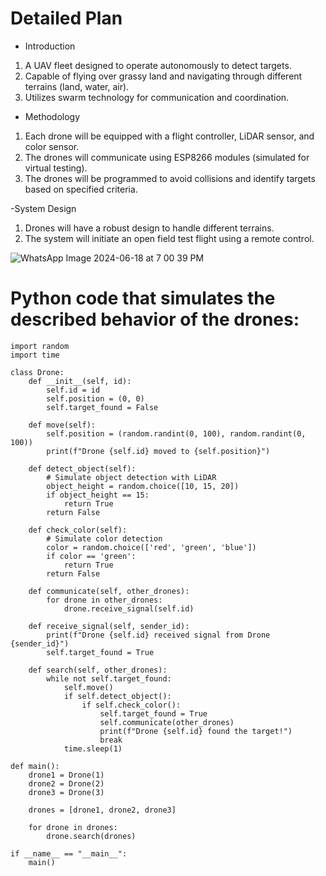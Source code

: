# Detailed Plan
- Introduction
1. A UAV fleet designed to operate autonomously to detect targets.
2. Capable of flying over grassy land and navigating through different terrains (land, water, air).
3. Utilizes swarm technology for communication and coordination.

- Methodology
1. Each drone will be equipped with a flight controller, LiDAR sensor, and color sensor.
2. The drones will communicate using ESP8266 modules (simulated for virtual testing).
3. The drones will be programmed to avoid collisions and identify targets based on specified criteria.

-System Design
1. Drones will have a robust design to handle different terrains.
2. The system will initiate an open field test flight using a remote control.

![WhatsApp Image 2024-06-18 at 7 00 39 PM](https://github.com/mkhekare/BOTBRAINS_BATTLE_UAV_drone_system/assets/52950861/b7c5bd61-72ac-4fa1-b28c-66ce5b3d5f9f)

# Python code that simulates the described behavior of the drones:

```
import random
import time

class Drone:
    def __init__(self, id):
        self.id = id
        self.position = (0, 0)
        self.target_found = False
    
    def move(self):
        self.position = (random.randint(0, 100), random.randint(0, 100))
        print(f"Drone {self.id} moved to {self.position}")
    
    def detect_object(self):
        # Simulate object detection with LiDAR
        object_height = random.choice([10, 15, 20])
        if object_height == 15:
            return True
        return False
    
    def check_color(self):
        # Simulate color detection
        color = random.choice(['red', 'green', 'blue'])
        if color == 'green':
            return True
        return False
    
    def communicate(self, other_drones):
        for drone in other_drones:
            drone.receive_signal(self.id)
    
    def receive_signal(self, sender_id):
        print(f"Drone {self.id} received signal from Drone {sender_id}")
        self.target_found = True
    
    def search(self, other_drones):
        while not self.target_found:
            self.move()
            if self.detect_object():
                if self.check_color():
                    self.target_found = True
                    self.communicate(other_drones)
                    print(f"Drone {self.id} found the target!")
                    break
            time.sleep(1)

def main():
    drone1 = Drone(1)
    drone2 = Drone(2)
    drone3 = Drone(3)
    
    drones = [drone1, drone2, drone3]
    
    for drone in drones:
        drone.search(drones)

if __name__ == "__main__":
    main()
```
